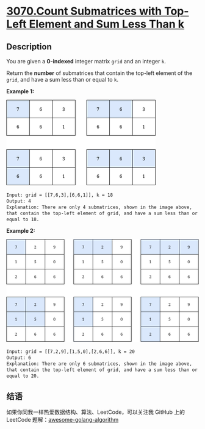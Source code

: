 # [3070.Count Submatrices with Top-Left Element and Sum Less Than k][title]

## Description
You are given a **0-indexed** integer matrix `grid` and an integer `k`.

Return the **number** of submatrices that contain the top-left element of the `grid`, and have a sum less than or equal to `k`.

**Example 1:**  

![1](./1.png)

```
Input: grid = [[7,6,3],[6,6,1]], k = 18
Output: 4
Explanation: There are only 4 submatrices, shown in the image above, that contain the top-left element of grid, and have a sum less than or equal to 18.
```

**Example 2:**  

![2](./2.png)

```
Input: grid = [[7,2,9],[1,5,0],[2,6,6]], k = 20
Output: 6
Explanation: There are only 6 submatrices, shown in the image above, that contain the top-left element of grid, and have a sum less than or equal to 20.
```

## 结语

如果你同我一样热爱数据结构、算法、LeetCode，可以关注我 GitHub 上的 LeetCode 题解：[awesome-golang-algorithm][me]

[title]: https://leetcode.com/problems/count-submatrices-with-top-left-element-and-sum-less-than-k/
[me]: https://github.com/kylesliu/awesome-golang-algorithm
